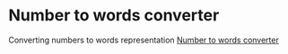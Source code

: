 # Number to words converter

Converting numbers to words representation
[Number to words converter](http://numbertowords.com/  "Number to words converter")

